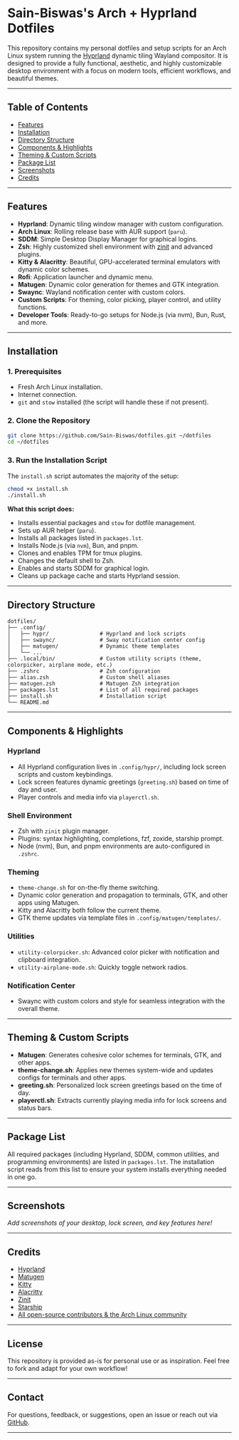 # Sain-Biswas's Arch + Hyprland Dotfiles

This repository contains my personal dotfiles and setup scripts for an Arch Linux system running the [Hyprland](https://github.com/hyprwm/Hyprland) dynamic tiling Wayland compositor. It is designed to provide a fully functional, aesthetic, and highly customizable desktop environment with a focus on modern tools, efficient workflows, and beautiful themes.

---

## Table of Contents

- [Features](#features)
- [Installation](#installation)
- [Directory Structure](#directory-structure)
- [Components & Highlights](#components--highlights)
- [Theming & Custom Scripts](#theming--custom-scripts)
- [Package List](#package-list)
- [Screenshots](#screenshots)
- [Credits](#credits)

---

## Features

- **Hyprland**: Dynamic tiling window manager with custom configuration.
- **Arch Linux**: Rolling release base with AUR support (`paru`).
- **SDDM**: Simple Desktop Display Manager for graphical logins.
- **Zsh**: Highly customized shell environment with [zinit](https://github.com/zdharma-continuum/zinit) and advanced plugins.
- **Kitty & Alacritty**: Beautiful, GPU-accelerated terminal emulators with dynamic color schemes.
- **Rofi**: Application launcher and dynamic menu.
- **Matugen**: Dynamic color generation for themes and GTK integration.
- **Swaync**: Wayland notification center with custom colors.
- **Custom Scripts**: For theming, color picking, player control, and utility functions.
- **Developer Tools**: Ready-to-go setups for Node.js (via nvm), Bun, Rust, and more.

---

## Installation

### 1. Prerequisites

- Fresh Arch Linux installation.
- Internet connection.
- `git` and `stow` installed (the script will handle these if not present).

### 2. Clone the Repository

```bash
git clone https://github.com/Sain-Biswas/dotfiles.git ~/dotfiles
cd ~/dotfiles
```

### 3. Run the Installation Script

The `install.sh` script automates the majority of the setup:

```bash
chmod +x install.sh
./install.sh
```

**What this script does:**

- Installs essential packages and `stow` for dotfile management.
- Sets up AUR helper (`paru`).
- Installs all packages listed in `packages.lst`.
- Installs Node.js (via `nvm`), Bun, and pnpm.
- Clones and enables TPM for tmux plugins.
- Changes the default shell to Zsh.
- Enables and starts SDDM for graphical login.
- Cleans up package cache and starts Hyprland session.

---

## Directory Structure

```
dotfiles/
├── .config/
│   ├── hypr/                # Hyprland and lock scripts
│   ├── swaync/              # Sway notification center config
│   ├── matugen/             # Dynamic theme templates
│   └── ...
├── .local/bin/              # Custom utility scripts (theme, colorpicker, airplane mode, etc.)
├── .zshrc                   # Zsh configuration
├── alias.zsh                # Custom shell aliases
├── matugen.zsh              # Matugen Zsh integration
├── packages.lst             # List of all required packages
├── install.sh               # Installation script
└── README.md
```

---

## Components & Highlights

### Hyprland

- All Hyprland configuration lives in `.config/hypr/`, including lock screen scripts and custom keybindings.
- Lock screen features dynamic greetings (`greeting.sh`) based on time of day and user.
- Player controls and media info via `playerctl.sh`.

### Shell Environment

- Zsh with `zinit` plugin manager.
- Plugins: syntax highlighting, completions, fzf, zoxide, starship prompt.
- Node (nvm), Bun, and pnpm environments are auto-configured in `.zshrc`.

### Theming

- `theme-change.sh` for on-the-fly theme switching.
- Dynamic color generation and propagation to terminals, GTK, and other apps using Matugen.
- Kitty and Alacritty both follow the current theme.
- GTK theme updates via template files in `.config/matugen/templates/`.

### Utilities

- `utility-colorpicker.sh`: Advanced color picker with notification and clipboard integration.
- `utility-airplane-mode.sh`: Quickly toggle network radios.

### Notification Center

- Swaync with custom colors and style for seamless integration with the overall theme.

---

## Theming & Custom Scripts

- **Matugen**: Generates cohesive color schemes for terminals, GTK, and other apps.
- **theme-change.sh**: Applies new themes system-wide and updates configs for terminals and other apps.
- **greeting.sh**: Personalized lock screen greetings based on the time of day.
- **playerctl.sh**: Extracts currently playing media info for lock screens and status bars.

---

## Package List

All required packages (including Hyprland, SDDM, common utilities, and programming environments) are listed in `packages.lst`. The installation script reads from this list to ensure your system installs everything needed in one go.

---

## Screenshots

_Add screenshots of your desktop, lock screen, and key features here!_

---

## Credits

- [Hyprland](https://github.com/hyprwm/Hyprland)
- [Matugen](https://github.com/InioX/matugen)
- [Kitty](https://sw.kovidgoyal.net/kitty/)
- [Alacritty](https://github.com/alacritty/alacritty)
- [Zinit](https://github.com/zdharma-continuum/zinit)
- [Starship](https://starship.rs/)
- [All open-source contributors & the Arch Linux community](https://archlinux.org/)

---

## License

This repository is provided as-is for personal use or as inspiration. Feel free to fork and adapt for your own workflow!

---

## Contact

For questions, feedback, or suggestions, open an issue or reach out via [GitHub](https://github.com/Sain-Biswas).

---
